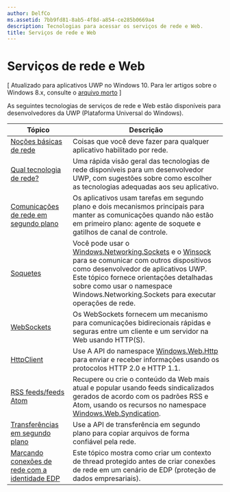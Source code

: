 ```yaml
---
author: DelfCo
ms.assetid: 7bb9fd81-8ab5-4f8d-a854-ce285b0669a4
description: Tecnologias para acessar os serviços de rede e Web.
title: Serviços de rede e Web
---
```


# Serviços de rede e Web

\[ Atualizado para aplicativos UWP no Windows 10. Para ler artigos sobre o Windows 8.x, consulte o [arquivo morto](http://go.microsoft.com/fwlink/p/?linkid=619132) \]

As seguintes tecnologias de serviços de rede e Web estão disponíveis para desenvolvedores da UWP (Plataforma Universal do Windows).

| Tópico                                                                                   | Descrição                                                                      |
|-----------------------------------------------------------------------------------------|----------------------------------------------------------------------------------|
| [Noções básicas de rede](networking-basics.md)                                               | Coisas que você deve fazer para qualquer aplicativo habilitado por rede.                     |
| [Qual tecnologia de rede?](which-networking-technology.md)                          | Uma rápida visão geral das tecnologias de rede disponíveis para um desenvolvedor UWP, com sugestões sobre como escolher as tecnologias adequadas aos seu aplicativo.               |
| [Comunicações de rede em segundo plano](network-communications-in-the-background.md) | Os aplicativos usam tarefas em segundo plano e dois mecanismos principais para manter as comunicações quando não estão em primeiro plano: agente de soquete e gatilhos de canal de controle.                  |
| [Soquetes](sockets.md)                                                                   | Você pode usar o [Windows.Networking.Sockets](https://msdn.microsoft.com/en-us/library/windows/apps/xaml/windows.networking.sockets.aspx) e o [Winsock](https://msdn.microsoft.com/library/windows/desktop/ms737523) para se comunicar com outros dispositivos como desenvolvedor de aplicativos UWP. Este tópico fornece orientações detalhadas sobre como usar o namespace Windows.Networking.Sockets para executar operações de rede. |
| [WebSockets](websockets.md)                                                             | Os WebSockets fornecem um mecanismo para comunicações bidirecionais rápidas e seguras entre um cliente e um servidor na Web usando HTTP(S).                 |
| [HttpClient](httpclient.md)                                                             | Use A API do namespace [Windows.Web.Http](https://msdn.microsoft.com/library/windows/apps/dn279692) para enviar e receber informações usando os protocolos HTTP 2.0 e HTTP 1.1.             |
| [RSS feeds/feeds Atom](web-feeds.md)                                                          | Recupere ou crie o conteúdo da Web mais atual e popular usando feeds sindicalizados gerados de acordo com os padrões RSS e Atom, usando os recursos no namespace [Windows.Web.Syndication](https://msdn.microsoft.com/library/windows/apps/br243632).                   |
| [Transferências em segundo plano](background-transfers.md)                                         | Use a API de transferência em segundo plano para copiar arquivos de forma confiável pela rede.           |
| [Marcando conexões de rede com a identidade EDP](tagging_network_connections_with_edp_identity.md) | Este tópico mostra como criar um contexto de thread protegido antes de criar conexões de rede em um cenário de EDP (proteção de dados empresariais). |


<!--HONumber=May16_HO2-->


